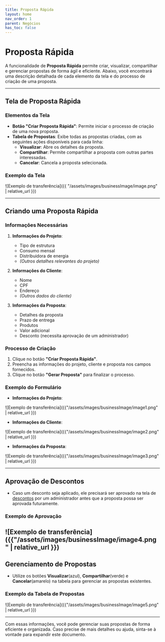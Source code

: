 ```yaml
---
title: Proposta Rápida
layout: home
nav_order: 1
parent: Negócios
has_toc: false
---
```



# Proposta Rápida

A funcionalidade de **Proposta Rápida** permite criar, visualizar, compartilhar e gerenciar propostas de forma ágil e eficiente. Abaixo, você encontrará uma descrição detalhada de cada elemento da tela e do processo de criação de uma proposta.

---

## Tela de Proposta Rápida

### Elementos da Tela

- **Botão "Criar Proposta Rápida"**: Permite iniciar o processo de criação de uma nova proposta.
- **Tabela de Propostas**: Exibe todas as propostas criadas, com as seguintes ações disponíveis para cada linha:
  - **Visualizar**: Abre os detalhes da proposta.
  - **Compartilhar**: Permite compartilhar a proposta com outras partes interessadas.
  - **Cancelar**: Cancela a proposta selecionada.

### Exemplo da Tela
![Exemplo de transferência]({{ "/assets/images/businessImage/image.png" | relative_url }})

---

## Criando uma Proposta Rápida

### Informações Necessárias

1. **Informações do Projeto**:
   - Tipo de estrutura
   - Consumo mensal
   - Distribuidora de energia
   - *(Outros detalhes relevantes do projeto)*

2. **Informações do Cliente**:
   - Nome
   - CPF
   - Endereço
   - *(Outros dados do cliente)*

3. **Informações da Proposta**:
   - Detalhes da proposta
   - Prazo de entrega
   - Produtos
   - Valor adicional
   - Desconto (necessita aprovação de um administrador)

### Processo de Criação

1. Clique no botão **"Criar Proposta Rápida"**.
2. Preencha as informações do projeto, cliente e proposta nos campos fornecidos.
3. Clique no botão **"Gerar Proposta"** para finalizar o processo.

### Exemplo do Formulário

- **Informações do Projeto**:

![Exemplo de transferência]({{"/assets/images/businessImage/image1.png" | relative_url }})

- **Informações do Cliente**:

![Exemplo de transferência]({{"/assets/images/businessImage/image2.png" | relative_url }})

- **Informações da Proposta**:

![Exemplo de transferência]({{"/assets/images/businessImage/image3.png" | relative_url }})

---

## Aprovação de Descontos

- Caso um desconto seja aplicado, ele precisará ser aprovado na tela de [descontos](../discountProposal) por um administrador antes que a proposta possa ser aprovada futuramente.

### Exemplo de Aprovação


![Exemplo de transferência]({{"/assets/images/businessImage/image4.png" | relative_url }})
---

## Gerenciamento de Propostas

- Utilize os botões **Visualizar**(azul), **Compartilhar**(verde) e **Cancelar**(amarelo) na tabela para gerenciar as propostas existentes.

### Exemplo da Tabela de Propostas

![Exemplo de transferência]({{"/assets/images/businessImage/image5.png" | relative_url }})

---

Com essas informações, você pode gerenciar suas propostas de forma eficiente e organizada. Caso precise de mais detalhes ou ajuda, sinta-se à vontade para expandir este documento.
